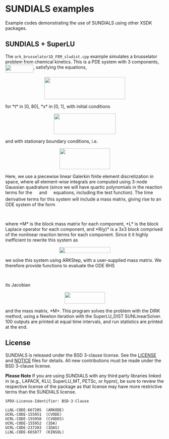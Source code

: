 # SUNDIALS examples

Example codes demonstrating the use of SUNDIALS using other XSDK packages.


## SUNDIALS + SuperLU

The `ark_brusselator1D_FEM_sludist.cpp` example simulates a brusselator
problem from chemical kinetics.
This is a PDE system with 3 components, <img src="svgs/959bb0ca5827460670264d2b3fa169d4.svg" align=middle width=88.7766pt height=24.56552999999997pt/>, satisfying the equations,
<p align="center"><img src="svgs/4e3a4548d84ce8f1402d4960eb2b2da8.svg" align=middle width=255.41174999999996pt height=69.622905pt/></p>
for *t* in [0, 80], *x* in [0, 1], with initial conditions
<p align="center"><img src="svgs/b456576c21632aaaa540d7b365d201bb.svg" align=middle width=196.12394999999998pt height=65.69194499999999pt/></p>
and with stationary boundary conditions, i.e.
<p align="center"><img src="svgs/7145dfb04640484f0e3ddfd91571774b.svg" align=middle width=159.92129999999997pt height=65.69194499999999pt/></p>
Here, we use a piecewise linear Galerkin finite element
discretization in space, where all element-wise integrals are
computed using 3-node Gaussian quadrature (since we will have
quartic polynomials in the reaction terms for the <img src="svgs/e6897b8647f3bd38144535d3f40078e2.svg" align=middle width=14.322330000000001pt height=14.102549999999994pt/> and <img src="svgs/3e3c6ee78813607a4d976d92c19dd36e.svg" align=middle width=12.885510000000002pt height=14.102549999999994pt/>
equations, including the test function).  The time derivative
terms for this system will include a mass matrix, giving rise
to an ODE system of the form
<p align="center"><img src="svgs/feb6dcc9921528ee025c6b144635b061.svg" align=middle width=131.642775pt height=16.376943pt/></p>
where *M* is the block mass matrix for each component, *L* is
the block Laplace operator for each component, and *R(y)* is
a 3x3 block comprised of the nonlinear reaction terms for
each component.  Since it it highly inefficient to rewrite
this system as
<p align="center"><img src="svgs/7e24cd0234b30362b1a26b71378daf1f.svg" align=middle width=162.028845pt height=18.269295pt/></p>
we solve this system using ARKStep, with a user-supplied mass
matrix.  We therefore provide functions to evaluate the ODE RHS
<p align="center"><img src="svgs/48173febf3555b003e1f02241d2be7e0.svg" align=middle width=144.49248pt height=16.376943pt/></p>
its Jacobian
<p align="center"><img src="svgs/2ab039b6508ad5aa0e3a4083cb6f3b58.svg" align=middle width=127.93934999999999pt height=36.953894999999996pt/></p>
and the mass matrix, *M*.
This program solves the problem with the DIRK method, using a
Newton iteration with the SuperLU_DIST SUNLinearSolver.
100 outputs are printed at equal time intervals, and run
statistics are printed at the end.

## License

SUNDIALS is released under the BSD 3-clause license. See the [LICENSE](./LICENSE)
and [NOTICE](./NOTICE) files for details. All new contributions must be made
under the BSD 3-clause license.

**Please Note** If you are using SUNDIALS with any third party libraries linked
in (e.g., LAPACK, KLU, SuperLU_MT, PETSc, or *hypre*), be sure to review the
respective license of the package as that license may have more restrictive
terms than the SUNDIALS license.

```
SPDX-License-Identifier: BSD-3-Clause

LLNL-CODE-667205  (ARKODE)
UCRL-CODE-155951  (CVODE)
UCRL-CODE-155950  (CVODES)
UCRL-CODE-155952  (IDA)
UCRL-CODE-237203  (IDAS)
LLNL-CODE-665877  (KINSOL)
```
